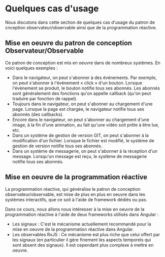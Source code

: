 # Quelques cas d'usage

Nous discutons dans cette section de quelques cas d'usage du patron de cnception observateur/observable ainsi que de la programmation réactive.

## Mise en oeuvre du patron de conception Observateur/Observable

Ce patron de conception est mis en oeuvre dans de nombreux systèmes. En voici quelques exemples :

* Dans le navigateur, on peut s'abonner à des événements. Par exemple, on peut s'abonner à l'événement « click » d'un bouton. Lorsque l'événement se produit, le bouton notifie tous ses abonnés. Les abonnés sont généralement des fonctions qu'on appelle callback (qu'on peut traduire par fonction de rappel).
* Toujours dans le navigateur, on peut s'abonner au chargement d'une page. Lorsque la page est chargée, le navigateur notifie tous ses abonnés (des callbacks).
* Encore dans le navigateur, on peut s'abonner au chargement d'une image, à la fin d'une animation, au fait qu'une vidéo soit prête à être lue, etc.
* Dans un système de gestion de version GIT, on peut s'abonner à la modification d'un fichier. Lorsque le fichier est modifié, le système de gestion de version notifie tous ses abonnés.
* Dans un système de messagerie, on peut s'abonner à la réception d'un message. Lorsqu'un message est reçu, le système de messagerie notifie tous ses abonnés.

## Mise en oeuvre de la programmation réactive

La programmation réactive, qui généralise le patron de conception observateur/observable, est mise de plus en plus en oeuvre dans les systèmes interactifs, que ce soit à l'aide de framework dédiés ou pas.

Dans ce cours, nous allons nous intéresser à la mise en oeuvre de la programmation réactive à l'aide de deux frameworks utilisés dans Angular :

* Les signaux : C'est le mécanisme actuellement recommandé pour la mise en oeuvre de la programmation réactive dans Angular.
* Les observables RxJS : Ce mécanisme est plus riche que celui offert par les signaux (en particulier il gère finement les aspects temporels qui sont absent des signaux). Il est cependant plus complexe à mettre en oeuvre.
